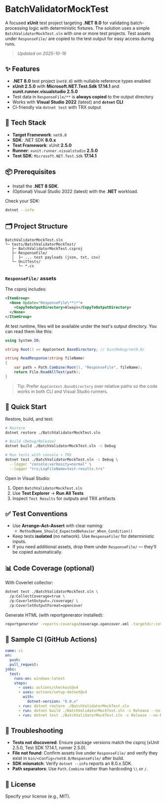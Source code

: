 # BatchValidatorMockTest

A focused **xUnit** test project targeting **.NET 8.0** for validating batch-processing logic with deterministic fixtures. 
The solution uses a simple `BatchValidatorMockTest.sln` with one or more test projects. Test assets under `ResponseFile/` are copied to the test output for easy access during runs.

> _Updated on 2025-10-16_

## ✨ Features

- **.NET 8.0** test project (`net8.0`) with nullable reference types enabled
- **xUnit 2.5.0** with **Microsoft.NET.Test.Sdk 17.14.1** and **xunit.runner.visualstudio 2.5.0**
- Test data in `ResponseFile/**` is **always copied** to the output directory
- Works with **Visual Studio 2022** (latest) and **`dotnet` CLI**
- CI-friendly via `dotnet test` with TRX output

## 🧰 Tech Stack

- **Target Framework**: `net8.0`
- **SDK**: .NET SDK **8.0.x**
- **Test Framework**: xUnit **2.5.0**
- **Runner**: `xunit.runner.visualstudio` **2.5.0**
- **Test SDK**: `Microsoft.NET.Test.Sdk` **17.14.1**

## 📦 Prerequisites

- Install the **.NET 8 SDK**.
- (Optional) Visual Studio 2022 (latest) with the **.NET** workload.

Check your SDK:
```bash
dotnet --info
```

## 🗂️ Project Structure

```
BatchValidatorMockTest.sln
└─ tests/BatchValidatorMockTest/
   ├─ BatchValidatorMockTest.csproj
   ├─ ResponseFile/
   │  ├─ ... test payloads (json, txt, csv)
   └─ UnitTests/
      └─ *.cs
```

### `ResponseFile/` assets

The csproj includes:
```xml
<ItemGroup>
  <None Update="ResponseFile\**\*">
    <CopyToOutputDirectory>Always</CopyToOutputDirectory>
  </None>
</ItemGroup>
```

At test runtime, files will be available under the test's output directory. You can read them like this:

```csharp
using System.IO;

string Root() => AppContext.BaseDirectory; // bin/Debug/net8.0/

string ReadResponse(string fileName)
{
    var path = Path.Combine(Root(), "ResponseFile", fileName);
    return File.ReadAllText(path);
}
```

> Tip: Prefer `AppContext.BaseDirectory` over relative paths so the code works in both CLI and Visual Studio runners.

## 🚀 Quick Start

Restore, build, and test:

```bash
# Restore
dotnet restore ./BatchValidatorMockTest.sln

# Build (Debug/Release)
dotnet build ./BatchValidatorMockTest.sln -c Debug

# Run tests with console + TRX
dotnet test ./BatchValidatorMockTest.sln -c Debug \
  --logger "console;verbosity=normal" \
  --logger "trx;LogFileName=test-results.trx"
```

Open in Visual Studio:
1. Open `BatchValidatorMockTest.sln`
2. Use **Test Explorer** → **Run All Tests**
3. Inspect `Test Results` for outputs and TRX artifacts

## ✅ Test Conventions

- Use **Arrange–Act–Assert** with clear naming:
  - `MethodName_Should_ExpectedBehavior_When_Condition()`
- Keep tests **isolated** (no network). Use `ResponseFile/` for deterministic inputs.
- If you need additional assets, drop them under `ResponseFile/` — they’ll be copied automatically.

## 📊 Code Coverage (optional)

With Coverlet collector:
```bash
dotnet test ./BatchValidatorMockTest.sln \
  /p:CollectCoverage=true \
  /p:CoverletOutput=./coverage/ \
  /p:CoverletOutputFormat=opencover
```

Generate HTML (with reportgenerator installed):
```bash
reportgenerator -reports:coverage/coverage.opencover.xml -targetdir:coverage-report
```

## 🔧 Sample CI (GitHub Actions)

```yaml
name: ci
on:
  push:
  pull_request:
jobs:
  test:
    runs-on: windows-latest
    steps:
      - uses: actions/checkout@v4
      - uses: actions/setup-dotnet@v4
        with:
          dotnet-version: "8.0.x"
      - run: dotnet restore ./BatchValidatorMockTest.sln
      - run: dotnet build ./BatchValidatorMockTest.sln -c Release --no-restore
      - run: dotnet test ./BatchValidatorMockTest.sln -c Release --no-build --logger "trx;LogFileName=test-results.trx"
```

## 🧪 Troubleshooting

- **Tests not discovered**: Ensure package versions match the csproj (xUnit 2.5.0, Test SDK 17.14.1, runner 2.5.0).
- **File not found**: Confirm assets live under `ResponseFile/` and verify they exist in `bin/<Config>/net8.0/ResponseFile/` after build.
- **SDK mismatch**: Verify `dotnet --info` reports an 8.0.x SDK.
- **Path separators**: Use `Path.Combine` rather than hardcoding `\\` or `/`.

## 📜 License

Specify your license (e.g., MIT).
